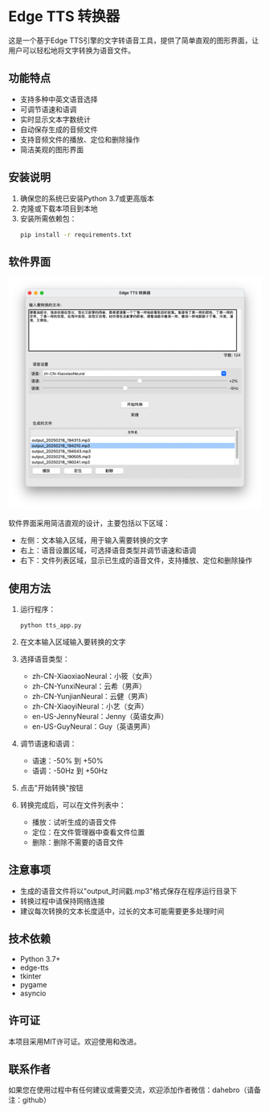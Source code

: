 # Edge TTS 转换器

这是一个基于Edge TTS引擎的文字转语音工具，提供了简单直观的图形界面，让用户可以轻松地将文字转换为语音文件。

## 功能特点

- 支持多种中英文语音选择
- 可调节语速和语调
- 实时显示文本字数统计
- 自动保存生成的音频文件
- 支持音频文件的播放、定位和删除操作
- 简洁美观的图形界面

## 安装说明

1. 确保您的系统已安装Python 3.7或更高版本
2. 克隆或下载本项目到本地
3. 安装所需依赖包：
   ```bash
   pip install -r requirements.txt
   ```

## 软件界面

![软件界面截图](images/interface.png)

软件界面采用简洁直观的设计，主要包括以下区域：
- 左侧：文本输入区域，用于输入需要转换的文字
- 右上：语音设置区域，可选择语音类型并调节语速和语调
- 右下：文件列表区域，显示已生成的语音文件，支持播放、定位和删除操作

## 使用方法

1. 运行程序：
   ```bash
   python tts_app.py
   ```

2. 在文本输入区域输入要转换的文字

3. 选择语音类型：
   - zh-CN-XiaoxiaoNeural：小筱（女声）
   - zh-CN-YunxiNeural：云希（男声）
   - zh-CN-YunjianNeural：云健（男声）
   - zh-CN-XiaoyiNeural：小艺（女声）
   - en-US-JennyNeural：Jenny（英语女声）
   - en-US-GuyNeural：Guy（英语男声）

4. 调节语速和语调：
   - 语速：-50% 到 +50%
   - 语调：-50Hz 到 +50Hz

5. 点击"开始转换"按钮

6. 转换完成后，可以在文件列表中：
   - 播放：试听生成的语音文件
   - 定位：在文件管理器中查看文件位置
   - 删除：删除不需要的语音文件

## 注意事项

- 生成的语音文件将以"output_时间戳.mp3"格式保存在程序运行目录下
- 转换过程中请保持网络连接
- 建议每次转换的文本长度适中，过长的文本可能需要更多处理时间

## 技术依赖

- Python 3.7+
- edge-tts
- tkinter
- pygame
- asyncio

## 许可证

本项目采用MIT许可证。欢迎使用和改进。

## 联系作者

如果您在使用过程中有任何建议或需要交流，欢迎添加作者微信：dahebro（请备注：github）